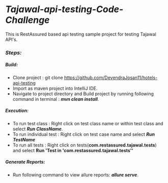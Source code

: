# **_Tajawal-api-testing-Code-Challenge_**
This is RestAssured based api testing sample project for testing Tajawal API's.

### **_Steps:_**
##### **_Build:_**
- Clone project : git clone https://github.com/DevendraJosan11/hotels-api-testing 
- Import as maven project into IntelliJ IDE.
- Navigate to project directory and Build project by running following command in terminal : **_mvn clean install_**.

##### **_Execution:_**
- To run test class : Right click on test class name or within test class and select **_Run ClassName_**.
- To run individual test : Right click on test case name and select **_Run TestName_**
- To run all tests : Right click on tests(**com.restassured.tajawal.tests**) and select **Run 'Test in 'com.restassured.tajawal.tests''**
    
##### **_Generate Reports:_**
- Run following command to view allure reports: **_allure serve_**.
